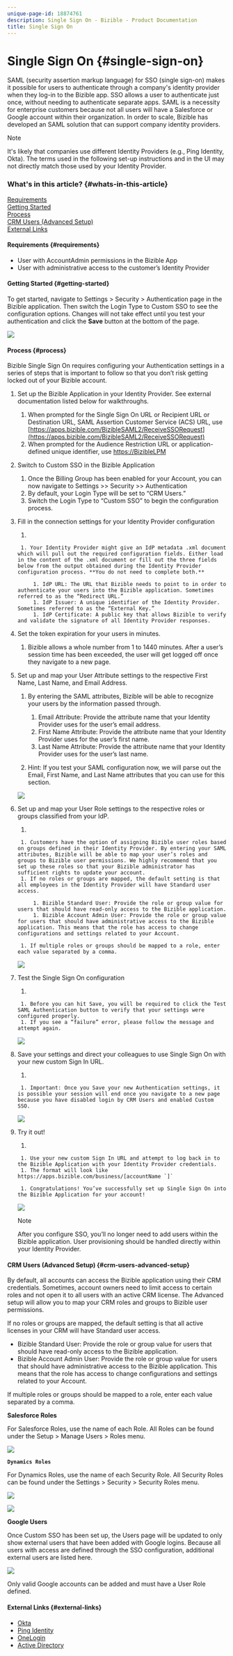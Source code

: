 ```yaml
---
unique-page-id: 18874761
description: Single Sign On - Bizible - Product Documentation
title: Single Sign On
---
```


# Single Sign On {#single-sign-on}

SAML (security assertion markup language) for SSO (single sign-on) makes it possible for users to authenticate through a company's identity provider when they log-in to the Bizible app. SSO allows a user to authenticate just once, without needing to authenticate separate apps. SAML is a necessity for enterprise customers because not all users will have a Salesforce or Google account within their organization. In order to scale, Bizible has developed an SAML solution that can support company identity providers.

>[!NOTE]
>
>It's likely that companies use different Identity Providers (e.g., Ping Identity, Okta). The terms used in the following set-up instructions and in the UI may not directly match those used by your Identity Provider.

### What's in this article? {#whats-in-this-article}

[Requirements](#requirements)  
[Getting Started](#getting-started)  
[Process](#process)  
[CRM Users (Advanced Setup)](#crm-users-advanced-setup)  
[External Links](#external-links)

#### Requirements {#requirements}

* User with AccountAdmin permissions in the Bizible App
* User with administrative access to the customer’s Identity Provider

#### Getting Started {#getting-started}

To get started, navigate to Settings > Security > Authentication page in the Bizible application. Then switch the Login Type to Custom SSO to see the configuration options. Changes will not take effect until you test your authentication and click the **Save** button at the bottom of the page.

![](assets/1-1.png)

#### Process {#process}

Bizible Single Sign On requires configuring your Authentication settings in a series of steps that is important to follow so that you don’t risk getting locked out of your Bizible account.

1. Set up the Bizible Application in your Identity Provider. See external documentation listed below&nbsp;for walkthroughs.

    1. When prompted for the Single Sign On URL or Recipient URL or Destination URL, SAML Assertion Customer Service (ACS) URL, use [https://apps.bizible.com/BizibleSAML2/ReceiveSSORequest](https://apps.bizible.com/BizibleSAML2/ReceiveSSORequest)
    1. When prompted for the Audience Restriction URL or application-defined unique identifier, use [https://BizibleLPM](https://biziblelpm/)

1. Switch to Custom SSO in the Bizible Application

    1. Once the Billing Group has been enabled for your Account, you can now navigate to Settings >> Security >> Authentication
    1. By default, your Login Type will be set to “CRM Users.”
    1. Switch the Login Type to “Custom SSO” to begin the configuration process.

1. Fill in the connection settings for your Identity Provider configuration

    1.

        1. Your Identity Provider might give an IdP metadata .xml document which will pull out the required configuration fields. Either load in the content of the .xml document or fill out the three fields below from the output obtained during the Identity Provider configuration process. **You do not need to complete both.**

            1. IdP URL: The URL that Bizible needs to point to in order to authenticate your users into the Bizible application. Sometimes referred to as the “Redirect URL.”
            1. IdP Issuer: A unique identifier of the Identity Provider. Sometimes referred to as the “External Key.”
            1. IdP Certificate: A public key that allows Bizible to verify and validate the signature of all Identity Provider responses.

1. Set the token expiration for your users in minutes.

    1. Bizible allows a whole number from 1 to 1440 minutes. After a user’s session time has been exceeded, the user will get logged off once they navigate to a new page.

1. Set up and map your User Attribute settings to the respective First Name, Last Name, and Email Address.

    1. By entering the SAML attributes, Bizible will be able to recognize your users by the information passed through.

        1. Email Attribute: Provide the attribute name that your Identity Provider uses for the user’s email address.
        1. First Name Attribute: Provide the attribute name that your Identity Provider uses for the user’s first name.
        1. Last Name Attribute: Provide the attribute name that your Identity Provider uses for the user’s last name.

    1. Hint: If you test your SAML configuration now, we will parse out the Email, First Name, and Last Name attributes that you can use for this section.

   ![](assets/2.png)

1. Set up and map your User Role settings to the respective roles or groups classified from your IdP.

    1.

        1. Customers have the option of assigning Bizible user roles based on groups defined in their Identity Provider. By entering your SAML attributes, Bizible will be able to map your user’s roles and groups to Bizible user permissions. We highly recommend that you set up these roles so that your Bizible administrator has sufficient rights to update your account.
        1. If no roles or groups are mapped, the default setting is that all employees in the Identity Provider will have Standard user access.

            1. Bizible Standard User: Provide the role or group value for users that should have read-only access to the Bizible application.
            1. Bizible Account Admin User: Provide the role or group value for users that should have administrative access to the Bizible application. This means that the role has access to change configurations and settings related to your Account.

        1. If multiple roles or groups should be mapped to a role, enter each value separated by a comma.

   ![](assets/2a.png)

1. Test the Single Sign On configuration

    1.

        1. Before you can hit Save, you will be required to click the Test SAML Authentication button to verify that your settings were configured properly.
        1. If you see a “failure” error, please follow the message and attempt again.

   ![](assets/3.png)

1. Save your settings and direct your colleagues to use Single Sign On with your new custom Sign In URL.

    1.

        1. Important: Once you Save your new Authentication settings, it is possible your session will end once you navigate to a new page because you have disabled login by CRM Users and enabled Custom SSO.

   ![](assets/4.png)

1. Try it out!

    1.

        1. Use your new custom Sign In URL and attempt to log back in to the Bizible Application with your Identity Provider credentials.
        1. The format will look like https://apps.bizible.com/business/[accountName `]`
        
        1. Congratulations! You’ve successfully set up Single Sign On into the Bizible Application for your account!

   ![](assets/5.png)

   >[!NOTE]
   >
   >After you configure SSO, you’ll no longer need to add users within the Bizible application. User provisioning should be handled directly within your Identity Provider.

#### CRM Users (Advanced Setup) {#crm-users-advanced-setup}

By default, all accounts can access the Bizible application using their CRM credentials. Sometimes, account owners need to limit access to certain roles and not open it to all users with an active CRM license. The Advanced setup will allow you to map your CRM roles and groups to Bizible user permissions.

If no roles or groups are mapped, the default setting is that all active licenses in your CRM will have Standard user access.

* Bizible Standard User: Provide the role or group value for users that should have read-only access to the Bizible application.
* Bizible Account Admin User: Provide the role or group value for users that should have administrative access to the Bizible application. This means that the role has access to change configurations and settings related to your Account.

If multiple roles or groups should be mapped to a role, enter each value separated by a comma.

**Salesforce Roles**

For Salesforce Roles, use the name of each Role. All Roles can be found under the Setup > Manage Users > Roles menu.

![](assets/6.png)

**`Dynamics Roles`**

For Dynamics Roles, use the name of each Security Role. All Security Roles can be found under the Settings > Security > Security Roles menu.

![](assets/7.png)

![](assets/8.png)

**Google Users**

Once Custom SSO has been set up, the Users page will be updated to only show external users that have been added with Google logins. Because all users with access are defined through the SSO configuration, additional external users are listed here.

![](assets/9.png)

Only valid Google accounts can be added and must have a User Role defined.

####  External Links {#external-links}

* [Okta](http://developer.okta.com/standards/SAML/setting_up_a_saml_application_in_okta)
* [Ping Identity](http://docs.pingidentity.com/bundle/p1_enterpriseConfigSsoSaml_cas/page/enableAppWithoutURL.html)
* [OneLogin](http://onelogin.service-now.com/support?id=kb_article&sys_id=b2c91143db109700d5505eea4b9619d5)
* [Active Directory](http://docs.microsoft.com/en-us/azure/active-directory/active-directory-saas-custom-apps)

